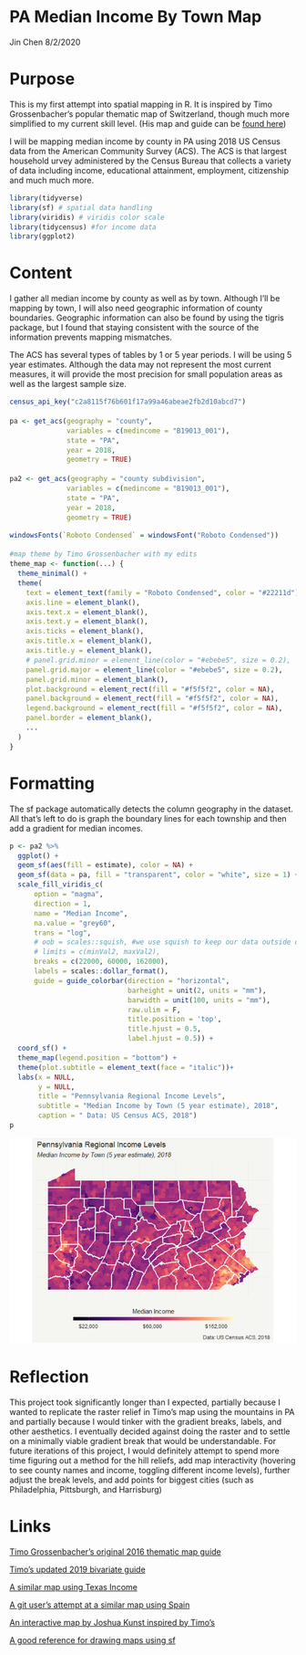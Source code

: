 PA Median Income By Town Map
================
Jin Chen
8/2/2020

# Purpose

This is my first attempt into spatial mapping in R. It is inspired by
Timo Grossenbacher’s popular thematic map of Switzerland, though much
more simplified to my current skill level. (His map and guide can be
[found
here](https://timogrossenbacher.ch/2019/04/bivariate-maps-with-ggplot2-and-sf/))

I will be mapping median income by county in PA using 2018 US Census
data from the American Community Survey (ACS). The ACS is that largest
household urvey administered by the Census Bureau that collects a
variety of data including income, educational attainment, employment,
citizenship and much much more.

``` r
library(tidyverse) 
library(sf) # spatial data handling
library(viridis) # viridis color scale
library(tidycensus) #for income data
library(ggplot2)
```

# Content

I gather all median income by county as well as by town. Although I’ll
be mapping by town, I will also need geographic information of county
boundaries. Geographic information can also be found by using the tigris
package, but I found that staying consistent with the source of the
information prevents mapping mismatches.

The ACS has several types of tables by 1 or 5 year periods. I will be
using 5 year estimates. Although the data may not represent the most
current measures, it will provide the most precision for small
population areas as well as the largest sample size.

``` r
census_api_key("c2a8115f76b601f17a99a46abeae2fb2d10abcd7")

pa <- get_acs(geography = "county",
              variables = c(medincome = "B19013_001"),
              state = "PA",
              year = 2018,
              geometry = TRUE)

pa2 <- get_acs(geography = "county subdivision",
              variables = c(medincome = "B19013_001"),
              state = "PA",
              year = 2018,
              geometry = TRUE)
```

``` r
windowsFonts(`Roboto Condensed` = windowsFont("Roboto Condensed"))

#map theme by Timo Grossenbacher with my edits
theme_map <- function(...) {
  theme_minimal() +
  theme(
    text = element_text(family = "Roboto Condensed", color = "#22211d"),
    axis.line = element_blank(),
    axis.text.x = element_blank(),
    axis.text.y = element_blank(),
    axis.ticks = element_blank(),
    axis.title.x = element_blank(),
    axis.title.y = element_blank(),
    # panel.grid.minor = element_line(color = "#ebebe5", size = 0.2),
    panel.grid.major = element_line(color = "#ebebe5", size = 0.2),
    panel.grid.minor = element_blank(),
    plot.background = element_rect(fill = "#f5f5f2", color = NA), 
    panel.background = element_rect(fill = "#f5f5f2", color = NA), 
    legend.background = element_rect(fill = "#f5f5f2", color = NA),
    panel.border = element_blank(),
    ...
  )
}
```

# Formatting

The sf package automatically detects the column geography in the
dataset. All that’s left to do is graph the boundary lines for each
township and then add a gradient for median incomes.

``` r
p <- pa2 %>%
  ggplot() +
  geom_sf(aes(fill = estimate), color = NA) +
  geom_sf(data = pa, fill = "transparent", color = "white", size = 1) +
  scale_fill_viridis_c(
      option = "magma", 
      direction = 1, 
      name = "Median Income",
      na.value = "grey60",
      trans = "log",
      # oob = scales::squish, #we use squish to keep our data outside of the limits, but fill as the closest break
      # limits = c(minVal2, maxVal2),
      breaks = c(22000, 60000, 162000),
      labels = scales::dollar_format(),
      guide = guide_colorbar(direction = "horizontal",
                             barheight = unit(2, units = "mm"),
                             barwidth = unit(100, units = "mm"),
                             raw.ulim = F,
                             title.position = 'top',
                             title.hjust = 0.5,
                             label.hjust = 0.5)) +
  coord_sf() +
  theme_map(legend.position = "bottom") +
  theme(plot.subtitle = element_text(face = "italic"))+
  labs(x = NULL, 
       y = NULL, 
       title = "Pennsylvania Regional Income Levels", 
       subtitle = "Median Income by Town (5 year estimate), 2018", 
       caption = " Data: US Census ACS, 2018")
p
```

![](pa_census_files/figure-gfm/Graph%20It-1.png)<!-- -->

# Reflection

This project took significantly longer than I expected, partially
because I wanted to replicate the raster relief in Timo’s map using the
mountains in PA and partially because I would tinker with the gradient
breaks, labels, and other aesthetics. I eventually decided against doing
the raster and to settle on a minimally viable gradient break that would
be understandable. For future iterations of this project, I would
definitely attempt to spend more time figuring out a method for the hill
reliefs, add map interactivity (hovering to see county names and income,
toggling different income levels), further adjust the break levels, and
add points for biggest cities (such as Philadelphia, Pittsburgh, and
Harrisburg)

# Links

[Timo Grossenbacher’s original 2016 thematic map
guide](https://timogrossenbacher.ch/2016/12/beautiful-thematic-maps-with-ggplot2-only/)

[Timo’s updated 2019 bivariate
guide](https://timogrossenbacher.ch/2019/04/bivariate-maps-with-ggplot2-and-sf/)

[A similar map using Texas
Income](https://wilkelab.org/practicalgg/articles/Texas_income.html)

[A git user’s attempt at a similar map using
Spain](https://github.com/manugarri/spain_census_map)

[An interactive map by Joshua Kunst inspired by
Timo’s](https://jkunst.com/blog/posts/2017-01-05-thematic-interactive-map/)

[A good reference for drawing maps using
sf](https://www.r-spatial.org/r/2018/10/25/ggplot2-sf-2.html)
